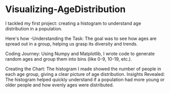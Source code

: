 # Visualizing-AgeDistribution
 I tackled my first project: creating a histogram to understand age distribution in a population.

Here's how -Understanding the Task: The goal was to see how ages are spread out in a group, helping us grasp its diversity and trends.

Coding Journey: Using Numpy and Matplotlib, I wrote code to generate random ages and group them into bins (like 0-9, 10-19, etc.).

Creating the Chart: The histogram I made showed the number of people in each age group, giving a clear picture of age distribution.
Insights Revealed: The histogram helped quickly understand if a population had more young or older people and how evenly ages were distributed.
